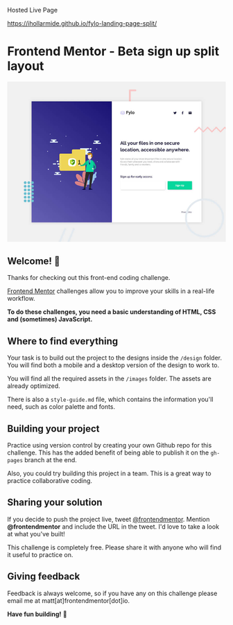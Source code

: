 Hosted Live Page

https://ihollarmide.github.io/fylo-landing-page-split/

# Frontend Mentor - Beta sign up split layout

![Header/intro section for the Beta sign up split layout](./design/desktop-preview.jpg)

## Welcome! 👋

Thanks for checking out this front-end coding challenge. 

[Frontend Mentor](https://www.frontendmentor.io) challenges allow you to improve your skills in a real-life workflow.

**To do these challenges, you need a basic understanding of HTML, CSS and (sometimes) JavaScript.**

## Where to find everything

Your task is to build out the project to the designs inside the `/design` folder. You will find both a mobile and a desktop version of the design to work to. 

You will find all the required assets in the `/images` folder. The assets are already optimized. 

There is also a `style-guide.md` file, which contains the information you'll need, such as color palette and fonts.

## Building your project

Practice using version control by creating your own Github repo for this challenge. This has the added benefit of being able to publish it on the `gh-pages` branch at the end.

Also, you could try building this project in a team. This is a great way to practice collaborative coding.

## Sharing your solution

If you decide to push the project live, tweet [@frontendmentor](https://twitter.com/frontendmentor). Mention **@frontendmentor** and include the URL in the tweet. I'd love to take a look at what you've built!

This challenge is completely free. Please share it with anyone who will find it useful to practice on. 

## Giving feedback

Feedback is always welcome, so if you have any on this challenge please email me at matt[at]frontendmentor[dot]io.

**Have fun building!** 🚀